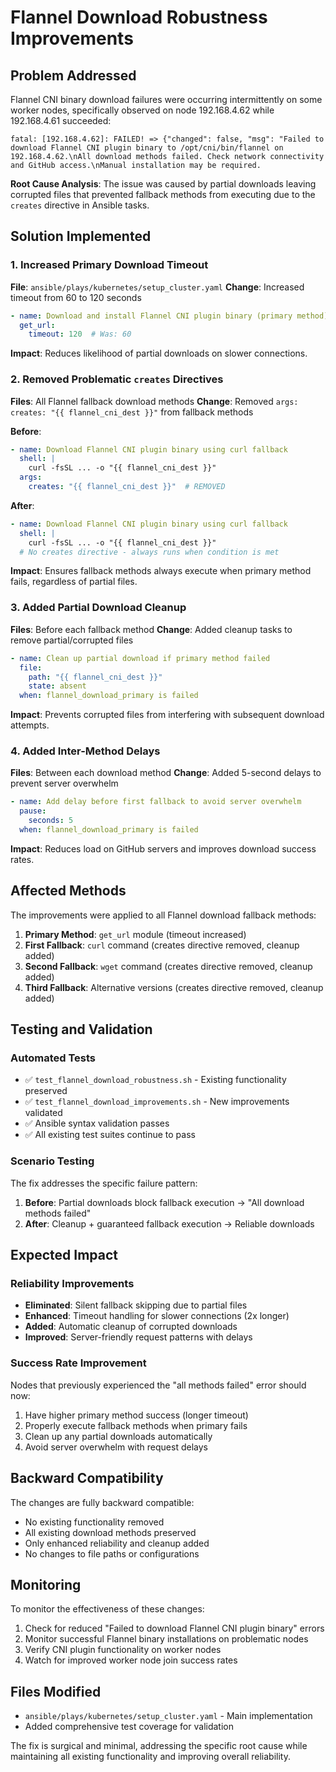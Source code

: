 # Flannel Download Robustness Improvements

## Problem Addressed

Flannel CNI binary download failures were occurring intermittently on some worker nodes, specifically observed on node 192.168.4.62 while 192.168.4.61 succeeded:

```
fatal: [192.168.4.62]: FAILED! => {"changed": false, "msg": "Failed to download Flannel CNI plugin binary to /opt/cni/bin/flannel on 192.168.4.62.\nAll download methods failed. Check network connectivity and GitHub access.\nManual installation may be required.
```

**Root Cause Analysis**: The issue was caused by partial downloads leaving corrupted files that prevented fallback methods from executing due to the `creates` directive in Ansible tasks.

## Solution Implemented

### 1. Increased Primary Download Timeout
**File**: `ansible/plays/kubernetes/setup_cluster.yaml`
**Change**: Increased timeout from 60 to 120 seconds

```yaml
- name: Download and install Flannel CNI plugin binary (primary method)
  get_url:
    timeout: 120  # Was: 60
```

**Impact**: Reduces likelihood of partial downloads on slower connections.

### 2. Removed Problematic `creates` Directives
**Files**: All Flannel fallback download methods
**Change**: Removed `args: creates: "{{ flannel_cni_dest }}"` from fallback methods

**Before**:
```yaml
- name: Download Flannel CNI plugin binary using curl fallback
  shell: |
    curl -fsSL ... -o "{{ flannel_cni_dest }}"
  args:
    creates: "{{ flannel_cni_dest }}"  # REMOVED
```

**After**:
```yaml
- name: Download Flannel CNI plugin binary using curl fallback
  shell: |
    curl -fsSL ... -o "{{ flannel_cni_dest }}"
  # No creates directive - always runs when condition is met
```

**Impact**: Ensures fallback methods always execute when primary method fails, regardless of partial files.

### 3. Added Partial Download Cleanup
**Files**: Before each fallback method
**Change**: Added cleanup tasks to remove partial/corrupted files

```yaml
- name: Clean up partial download if primary method failed
  file:
    path: "{{ flannel_cni_dest }}"
    state: absent
  when: flannel_download_primary is failed
```

**Impact**: Prevents corrupted files from interfering with subsequent download attempts.

### 4. Added Inter-Method Delays
**Files**: Between each download method
**Change**: Added 5-second delays to prevent server overwhelm

```yaml
- name: Add delay before first fallback to avoid server overwhelm
  pause:
    seconds: 5
  when: flannel_download_primary is failed
```

**Impact**: Reduces load on GitHub servers and improves download success rates.

## Affected Methods

The improvements were applied to all Flannel download fallback methods:
1. **Primary Method**: `get_url` module (timeout increased)
2. **First Fallback**: `curl` command (creates directive removed, cleanup added)
3. **Second Fallback**: `wget` command (creates directive removed, cleanup added)
4. **Third Fallback**: Alternative versions (creates directive removed, cleanup added)

## Testing and Validation

### Automated Tests
- ✅ `test_flannel_download_robustness.sh` - Existing functionality preserved
- ✅ `test_flannel_download_improvements.sh` - New improvements validated
- ✅ Ansible syntax validation passes
- ✅ All existing test suites continue to pass

### Scenario Testing
The fix addresses the specific failure pattern:
1. **Before**: Partial downloads block fallback execution → "All download methods failed"
2. **After**: Cleanup + guaranteed fallback execution → Reliable downloads

## Expected Impact

### Reliability Improvements
- **Eliminated**: Silent fallback skipping due to partial files
- **Enhanced**: Timeout handling for slower connections (2x longer)
- **Added**: Automatic cleanup of corrupted downloads
- **Improved**: Server-friendly request patterns with delays

### Success Rate Improvement
Nodes that previously experienced the "all methods failed" error should now:
1. Have higher primary method success (longer timeout)
2. Properly execute fallback methods when primary fails
3. Clean up any partial downloads automatically
4. Avoid server overwhelm with request delays

## Backward Compatibility

The changes are fully backward compatible:
- No existing functionality removed
- All existing download methods preserved
- Only enhanced reliability and cleanup added
- No changes to file paths or configurations

## Monitoring

To monitor the effectiveness of these changes:
1. Check for reduced "Failed to download Flannel CNI plugin binary" errors
2. Monitor successful Flannel binary installations on problematic nodes
3. Verify CNI plugin functionality on worker nodes
4. Watch for improved worker node join success rates

## Files Modified

- `ansible/plays/kubernetes/setup_cluster.yaml` - Main implementation
- Added comprehensive test coverage for validation

The fix is surgical and minimal, addressing the specific root cause while maintaining all existing functionality and improving overall reliability.